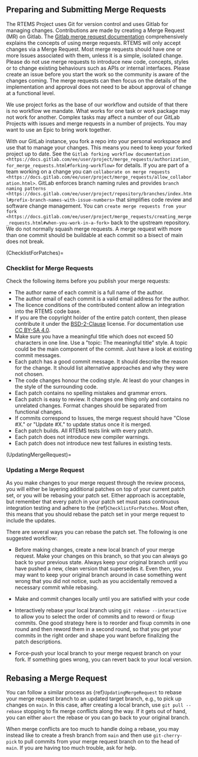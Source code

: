 ## Preparing and Submitting Merge Requests

The RTEMS Project uses Git for version control and uses Gitlab for managing
changes. Contributions are made by creating a Merge Request (MR) on Gitlab. The
[Gitlab merge request documentation](https://docs.gitlab.com/ee/user/project/merge_requests/) comprehensively
explains the concepts of using merge requests. RTEMS will only accept changes
via a Merge Request. Most merge requests should have one or more Issues
associated with them, unless it is a simple, isolated change. Please do not use
merge requests to introduce new code, concepts, styles or to change existing
behaviours such as APIs or internal interfaces. Please create an issue before
you start the work so the community is aware of the changes coming. The merge
requests can then focus on the details of the implementation and approval does
not need to be about approval of change at a functional level.

We use project forks as the base of our workflow and outside of that there is
no workflow we mandate. What works for one task or work package may not work
for another. Complex tasks may affect a number of our GitLab Projects with
issues and merge requests in a number of projects. You may want to use an Epic
to bring work together.

With our GitLab instance, you fork a repo into your personal workspace and use
that to manage your changes. This means you need to keep your forked project
up to date. See the `Gitlab forking workflow documentation <https://docs.gitlab.com/ee/user/project/merge_requests/authorization_for_merge_requests.html#forking-workflow>`
for details. If you are part of a team working on a change you can `collaborate on merge requests <https://docs.gitlab.com/ee/user/project/merge_requests/allow_collaboration.html>`.
GitLab enforces branch naming rules and provides `branch naming patterns <https://docs.gitlab.com/ee/user/project/repository/branches/index.html#prefix-branch-names-with-issue-numbers>`
that simplifies code review and software change management. You can `create merge requests from your fork <https://docs.gitlab.com/ee/user/project/merge_requests/creating_merge_requests.html#when-you-work-in-a-fork>`
back to the upstream repository. We do not normally squash merge requests. A
merge request with more than one commit should be buildable at each commit so a
bisect of main does not break.

(ChecklistForPatches)=

### Checklist for Merge Requests

Check the following items before you publish your merge requests:

- The author name of each commit is a full name of the author.
- The author email of each commit is a valid email address for the author.
- The licence conditions of the contributed content allow an integration into
  the RTEMS code base.
- If you are the copyright holder of the entire patch content, then please
  contribute it under the
  [BSD-2-Clause](https://gitlab.rtems.org/rtems/rtos/rtems/-/blob/main/LICENSE.BSD-2-Clause?ref_type=heads)
  license. For documentation use
  [CC BY-SA 4.0](https://creativecommons.org/licenses/by-sa/4.0/).
- Make sure you have a meaningful title which does not exceed 50 characters in
  one line. Use a "topic: The meaningful title" style. A topic could be the
  main component of the commit. Just have a look at existing commit messages.
- Each patch has a good commit message. It should describe the reason for the
  change. It should list alternative approaches and why they were not chosen.
- The code changes honour the coding style. At least do your changes in the
  style of the surrounding code.
- Each patch contains no spelling mistakes and grammar errors.
- Each patch is easy to review. It changes one thing only and contains no
  unrelated changes. Format changes should be separated from functional
  changes.
- If commits correspond to Issues, the merge request should have "Close #X." or
  "Update #X." to update status once it is merged.
- Each patch builds. All RTEMS tests link with every patch.
- Each patch does not introduce new compiler warnings.
- Each patch does not introduce new test failures in existing tests.

(UpdatingMergeRequest)=

### Updating a Merge Request

As you make changes to your merge request through the review process, you will
either be layering additional patches on top of your current patch set, or you
will be rebasing your patch set. Either approach is acceptable, but remember
that every patch in your patch set must pass continuous integration testing
and adhere to the {ref}`ChecklistForPatches`. Most often, this means that you
should rebase the patch set in your merge request to include the updates.

There are several ways you can rebase the patch set. The following is one
suggested workflow:

- Before making changes, create a new local branch of your merge request. Make
  your changes on this branch, so that you can always go back to your previous
  state. Always keep your original branch until you have pushed a new, clean
  version that supersedes it. Even then, you may want to keep your original
  branch around in case something went wrong that you did not notice, such as
  you accidentally removed a necessary commit while rebasing.

- Make and commit changes locally until you are satisfied with your code

- Interactively rebase your local branch using `git rebase --interactive`
  to allow you to select the order of commits and to reword or fixup
  commits. One good strategy here is to reorder and fixup commits in one round
  and then reword them in a second round, so that you get your commits in
  the right order and shape you want before finalizing the patch descriptions.

- Force-push your local branch to your merge request branch on your fork. If
  something goes wrong, you can revert back to your local version.

## Rebasing a Merge Request

You can follow a similar process as {ref}`UpdatingMergeRequest` to rebase your
merge request branch to an updated target branch, e.g., to pick up changes on
`main`. In this case, after creating a local branch, use `git pull --rebase`
stopping to fix merge conflicts along the way. If it gets out of hand, you can
either `abort` the rebase or you can go back to your original branch.

When merge conflicts are too much to handle doing a rebase, you may instead
like to create a fresh branch from `main` and then use `git-cherry-pick` to
pull commits from your merge request branch on to the head of `main`. If you
are having too much trouble, ask for help.
